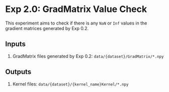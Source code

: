 # Exp 2.0: GradMatrix Value Check

This experiment aims to check if there is any `NaN` or `Inf` values in the gradient matrices generated by Exp 0.2.

## Inputs

1. GradMatrix files generated by Exp 0.2: `data/{dataset}/GradMatrix/*.npy`

## Outputs

1. Kernel files: `data/{dataset}/{kernel_name}Kernel/*.npy`